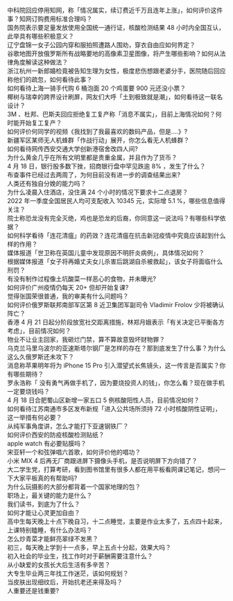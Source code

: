 中科院回应停用知网，称「情况属实，续订费近千万且连年上涨」，如何评价这件事？知网订购费用标准合理吗？  
国务院表示要足量发放使用全国统一通行证，核酸检测结果 48 小时内全国互认，此举具有哪些积极意义？  
辽宁盘锦一女子公园内穿和服拍照遭路人围劝，穿衣自由应如何界定？  
谷歌地图开放俄罗斯所有战略要地的高像素卫星图像，将产生哪些影响？如何从法律角度解读这种做法？  
浙江杭州一新郎婚检竟被告知生理为女性，极度悲伤想跟老婆分手，医院随后回应称他们的疏忽，如何看待此事？  
如何看待上海一骑手代购 6 桶泡面 20 个鸡蛋要 900 元还没小票？  
椰树与瑞幸的跨界设计刷屏，网友们大呼「土到极致就是潮」，如何看待这一联名设计？  
3M 、杜邦、巴斯夫回应拒绝复工复产称「消息不属实」，目前上海情况如何？何时能开始复工复产？  
如何评价何同学的视频《我找到了我最喜欢的数码产品，但是....》?  
新疆军区某师无人机蜂群「作战行动」展开，你怎么看无人机蜂群？  
如何看待网传西安交通大学创新港宿舍改四人间?  
为什么黄金几乎在所有文明里都是贵重金属，并且作为了货币？  
4 月 18 日，银行股多数下挫，招商银行盘中罕见跌逾 8% ，发生了什么？  
布查事件已经过去两周了，为何目前没有进一步的调查结果出来?  
人类还有独自分娩的能力吗？  
为什么凌晨入住酒店，没住满 24 个小时的情况下要求十二点退房？  
2022 年一季度全国居民人均可支配收入 10345 元，实际增 5.1 %，哪些信息值得关注？  
院士称恐龙没有完全灭绝，鸡也是恐龙的后裔，你同意这一说法吗？有哪些科学依据？  
如何科学看待「连花清瘟」的药效？连花清瘟在抗击新冠疫情中究竟应该起到什么样的作用？  
媒体报道「世卫称在英国儿童中发现原因不明肝炎病例」，具体情况如何？  
根据媒体报道「女子将再婚丈夫女儿杀害后跳湖自杀被救起」，该女子将面临什么刑罚？  
有没有制作过程像土坑酸菜一样恶心的食物，并未曝光?  
如何评价广州疫情仍每天 20+ 但却开始复课?  
觉得张国荣很普通，我的审美有什么问题吗？  
如何评价俄罗斯联邦南部军区第 8 近卫集团军副司令 Vladimir Frolov 少将被确认阵亡？  
香港 4 月 21 日起分阶段放宽社交距离措施，林郑月娥表示「有关决定已平衡各方考虑」，目前情况如何？  
物业不让业主回家，我砸烂门禁，算不算故意毁坏财物罪？  
乌克兰马里乌波尔的亚速斯塔尔钢厂是怎样的存在？那到底发生了什么事？为什么这么久俄罗斯还未攻下？  
消息称苹果明年将为 iPhone 15 Pro 引入潜望式长焦镜头，这一传言是否属实？你有哪些期待？  
罗永浩称「 没有勇气再做手机了，因为要烧投资人的钱」，你怎么看？现在做手机一定要烧钱吗？  
4 月 18 日合肥蜀山区新增一家五口 5 例核酸阳性人员，目前情况如何？  
如何看待江苏南通市多区发布新规「进入公共场所须持 72 小时核酸阴性证明」，这一举措有何必要？  
从纯军事角度讲，怎么才能打下亚速钢铁厂？  
如何评价西安的防疫核酸检测贴纸？  
apple watch 有必要贴膜吗？  
宋亚轩一个和弦弹唱六首歌，如何评价他的唱功？  
小米 MIX 4 后再无厂商跟进屏下摄像头手机，是否说明屏下方向错了？  
大二学生党，打算考研，看到图书馆里有很多人都在用平板看网课记笔记，想问一下大家平板真的有帮助吗?  
为什么玩摄影的大部分都背着一个国家地理的包？  
职场上，最关键的能力是什么？  
我们读书，到底为了什么？  
如何才能让心灵更加自由？  
高中生每天晚上十点下晚自习，十二点睡觉，主要是作业太多了，五点四十起来，上课特别瞌睡，有什么办法吗？  
怎么炒青菜才能鲜亮翠绿不发黑？  
初三，每天晚上学到十一点多，早上五点十分起，效果大吗？  
初入社会的毕业生，找工作时对于薪酬需要注意什么？  
从小缺爱的女孩长大后生活有多辛苦？  
大专生毕业两三年找工作迷茫，该如何规划？  
当皮肤出现细纹后，开始抗老还来得及吗？  
人重要还是钱重要?  
